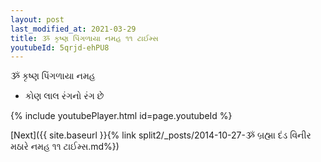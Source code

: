 ```yaml
---
layout: post
last_modified_at: 2021-03-29
title: ૐ કૃષ્ણ પિંગળાયા નમહ ૧૧ ટાઈમ્સ
youtubeId: 5qrjd-ehPU8
---
```

 
 
 ૐ કૃષ્ણ પિંગળાયા નમહ  
 
 -  કોણ લાલ રંગનો રંગ છે 
 
  
 
  
 
 
 
 
 
 


{% include youtubePlayer.html id=page.youtubeId %}
 
[Next]({{ site.baseurl }}{% link  split2/_posts/2014-10-27-ૐ બ્રહ્મા દંડ વિનીર મઠારે નમહ ૧૧ ટાઈમ્સ.md%})
 
